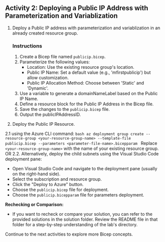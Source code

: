 ## Activity 2: Deploying a Public IP Address with Parameterization and Variablization

1. Deploy a Public IP address with parameterization and variablization in an already created resource group.

   ### Instructions
      1. Create a Bicep file named `publicip.bicep`.
      2. Parameterize the following values:
         - Location: Use the existing resource group's location.
         - Public IP Name: Set a default value (e.g., 'mfirstpublicip') but allow customization.
         - Public IP Allocation Method: Choose between 'Static' and 'Dynamic'.
      3. Use a variable to generate a domainNameLabel based on the Public IP Name.
      4. Define a resource block for the Public IP Address in the Bicep file.
      5. Save the changes to the `publicip.bicep` file.
      6. Output the publicIPAddressID.

2. Deploy the Public IP Resource.

2.1 using the Azure CLI command:
     ```bash
     az deployment group create --resource-group <your-resource-group-name> --template-file publicip.bicep --parameters <parameter-file-name>.bicepparam
     ```
     Replace `<your-resource-group-name>` with the name of your existing resource group.
                                         OR
2.2. Alternatively, deploy the child subnets using the Visual Studio Code deployment pane:
   - Open Visual Studio Code and navigate to the deployment pane (usually on the right-hand side).
   - Select the subscription and resource group.
   - Click the "Deploy to Azure" button.
   - Choose the `publicip.bicep` file for deployment.
   - Choose the `publicip.bicepparam` file for parameters deployment.

**Rechecking or Comparison:**
- If you want to recheck or compare your solution, you can refer to the provided solutions in the solution folder. Review the README file in that folder for a step-by-step understanding of the lab's directory.

Continue to the next activities to explore more Bicep concepts.
